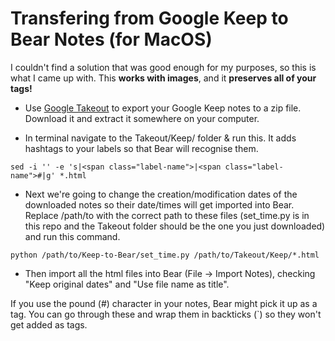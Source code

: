 # Transfering from Google Keep to Bear Notes (for MacOS)

I couldn't find a solution that was good enough for my purposes, so this is what I came up with. This **works with images**, and it **preserves all of your tags!**

- Use [Google Takeout](takeout.google.com) to export your Google Keep notes to a zip file. Download it and extract it somewhere on your computer.

- In terminal navigate to the Takeout/Keep/ folder & run this. It adds hashtags to your labels so that Bear will recognise them.

`sed -i '' -e 's|<span class="label-name">|<span class="label-name">#|g' *.html`

- Next we're going to change the creation/modification dates of the downloaded notes so their date/times will get imported into Bear. Replace /path/to with the correct path to these files (set_time.py is in this repo and the Takeout folder should be the one you just downloaded) and run this command.

`python /path/to/Keep-to-Bear/set_time.py /path/to/Takeout/Keep/*.html`

- Then import all the html files into Bear (File -> Import Notes), checking "Keep original dates" and "Use file name as title".

If you use the pound (#) character in your notes, Bear might pick it up as a tag. You can go through these and wrap them in backticks (\`) so they won't get added as tags.

